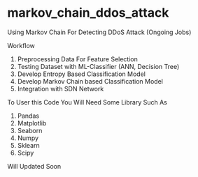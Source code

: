 # markov_chain_ddos_attack
Using Markov Chain For Detecting DDoS Attack (Ongoing Jobs)

Workflow 
1. Preprocessing Data For Feature Selection 
2. Testing Dataset with ML-Classifier (ANN, Decision Tree)
3. Develop Entropy Based Classification Model
4. Develop Markov Chain based Classification Model
5. Integration with SDN Network



To User this Code You Will Need Some Library Such As
1. Pandas
2. Matplotlib 
3. Seaborn
4. Numpy 
5. Sklearn
6. Scipy

 Will Updated Soon 
